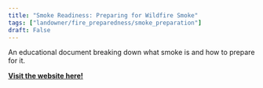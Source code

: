 ```yaml
---
title: "Smoke Readiness: Preparing for Wildfire Smoke"
tags: ["landowner/fire_preparedness/smoke_preparation"]
draft: False
---
```


An educational document breaking down what smoke is and how to prepare for it. 

[**Visit the website here!**](https://ucanr.edu/sites/fire/files/398939.pdf)

